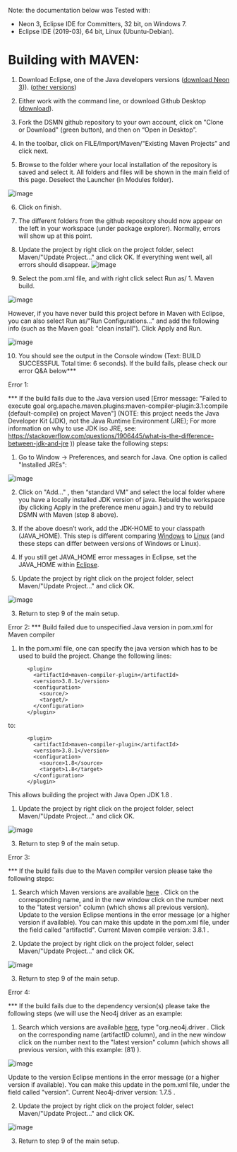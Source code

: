 Note: the documentation below was Tested with:
* Neon 3, Eclipse IDE for Committers, 32 bit, on Windows 7.
* Eclipse IDE (2019-03), 64 bit, Linux (Ubuntu-Debian). 

# Building with MAVEN:

1. Download Eclipse, one of the Java developers versions ([download Neon 3](https://www.eclipse.org/downloads/packages/eclipse-ide-eclipse-committers/neon3))). ([other versions](https://www.eclipse.org/downloads/packages/release/neon/3))

1. Either work with the command line, or download Github Desktop ([download](https://desktop.github.com/)).

1. Fork the DSMN github repository to your own account, click on "Clone or Download" (green button), and then on “Open in Desktop”.

1. In the toolbar, click on FILE/Import/Maven/"Existing Maven Projects” and click next.

1. Browse to the folder where your local installation of the repository is saved and select it. All folders and files will be shown in the main field of this page. Deselect the Launcher (in Modules folder).

![image](https://user-images.githubusercontent.com/26277832/63592643-586e8780-c5b2-11e9-9cff-87a489e997fd.png)

6. Click on finish.

7. The different folders from the github repository should now appear on the left in your workspace (under package explorer). Normally, errors will show up at this point.

8. Update the project by right click on the project folder, select Maven/"Update Project..." and click OK. If everything went well, all errors should disappear.
![image](https://user-images.githubusercontent.com/26277832/63685685-513cb900-c800-11e9-8ea1-c0cfbdaab05c.png)

9. Select the pom.xml file, and with right click select Run as/ 1. Maven build. 

![image](https://user-images.githubusercontent.com/26277832/63592958-21e53c80-c5b3-11e9-8c5c-a419724bbc8f.png)

However, if you have never build this project before in Maven with Eclipse, you can also select Run as/"Run Configurations..." and add the following info (such as the Maven goal: "clean install"). Click Apply and Run.

![image](https://user-images.githubusercontent.com/26277832/63692885-fcef0480-c812-11e9-9448-53e872696e0b.png)

10. You should see the output in the Console window (Text: BUILD SUCCESSFUL
Total time: 6 seconds). If the build fails, please check our error Q&A below***



Error 1:

*** If the build fails due to the Java version used [Error message: "Failed to execute goal org.apache.maven.plugins:maven-compiler-plugin:3.1:compile (default-compile) on project Maven"] (NOTE:  this project needs the Java Developer Kit (JDK), not the Java Runtime Environment (JRE); For more information on why to use JDK iso JRE, see: https://stackoverflow.com/questions/1906445/what-is-the-difference-between-jdk-and-jre )) please take the following steps:

1. Go to Window → Preferences, and search for Java. One option is called "Installed JREs":

![image](https://user-images.githubusercontent.com/26277832/57802623-b0e1ed80-7756-11e9-969f-e70fb82a9e70.png)

2. Click on "Add…" , then “standard VM” and select the local folder where you have a locally installed JDK version of java. Rebuild the workspace (by clicking Apply in the preference menu again.) and try to rebuild DSMN with Maven (step 8 above).

3. If the above doesn’t work, add the JDK-HOME to your classpath (JAVA_HOME). This step is different comparing [Windows](https://stackoverflow.com/questions/2619584/how-to-set-java-home-on-windows-7) to [Linux](https://access.redhat.com/documentation/en-US/JBoss_Communications_Platform/5.0/html/Platform_Installation_Guide/sect-Configuring_Java.html) (and these steps can differ between versions of Windows or Linux). 

4. If you still get JAVA_HOME error messages in Eclipse, set the JAVA_HOME within [Eclipse](https://stackoverflow.com/questions/39827802/eclipse-java-home-not-set).

5. Update the project by right click on the project folder, select Maven/"Update Project..." and click OK.

![image](https://user-images.githubusercontent.com/26277832/63685685-513cb900-c800-11e9-8ea1-c0cfbdaab05c.png)

3. Return to step 9 of the main setup. 


Error 2:
*** Build failed due to unspecified Java version in pom.xml for Maven compiler

1. In the pom.xml file, one can specify the java version which has to be used to build the project.
Change the following lines:
```
      <plugin>
        <artifactId>maven-compiler-plugin</artifactId>
        <version>3.8.1</version>
        <configuration>
          <source/>
          <target/>
        </configuration>
      </plugin>
```
to:
```
      <plugin>
        <artifactId>maven-compiler-plugin</artifactId>
        <version>3.8.1</version>
        <configuration>
          <source>1.8</source>
          <target>1.8</target>
        </configuration>
      </plugin>
```
This allows building the project with Java Open JDK 1.8 .

1. Update the project by right click on the project folder, select Maven/"Update Project..." and click OK.

![image](https://user-images.githubusercontent.com/26277832/63685685-513cb900-c800-11e9-8ea1-c0cfbdaab05c.png)

3. Return to step 9 of the main setup. 


Error 3:

*** If the build fails due to the Maven compiler version please take the following steps:

1. Search which Maven versions are available [here](https://search.maven.org/) . Click on the corresponding name, and in the new window click on the number next to the "latest version" column (which shows all previous version). Update to the version Eclipse mentions in the error message (or a higher version if available).
You can make this update in the pom.xml file, under the field called "artifactId". Current Maven compile version: 3.8.1 .

1. Update the project by right click on the project folder, select Maven/"Update Project..." and click OK.

![image](https://user-images.githubusercontent.com/26277832/63685685-513cb900-c800-11e9-8ea1-c0cfbdaab05c.png)

3. Return to step 9 of the main setup. 

Error 4:

*** If the build fails due to the dependency version(s) please take the following steps (we will use the Neo4j driver as an example:

1. Search which versions are available [here](https://search.maven.org/), type "org.neo4j.driver . Click on the corresponding name (artifactID column), and in the new window click on the number next to the "latest version" column (which shows all previous version, with this example: (81) ). 

![image](https://user-images.githubusercontent.com/26277832/63694794-81438680-c817-11e9-94f9-594438fe5501.png)

Update to the version Eclipse mentions in the error message (or a higher version if available).
You can make this update in the pom.xml file, under the field called "version". Current Neo4j-driver version: 1.7.5 .

2. Update the project by right click on the project folder, select Maven/"Update Project..." and click OK.

![image](https://user-images.githubusercontent.com/26277832/63685685-513cb900-c800-11e9-8ea1-c0cfbdaab05c.png)

3. Return to step 9 of the main setup.

